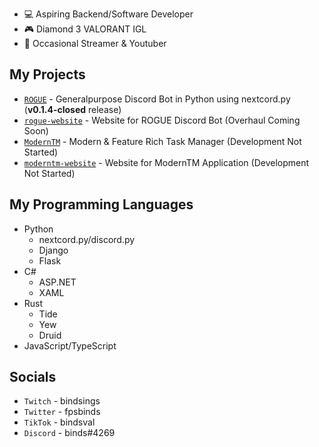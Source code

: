 - 💻 Aspiring Backend/Software Developer
- 🎮 Diamond 3 VALORANT IGL
- 🎥 Occasional Streamer & Youtuber

## My Projects
- [```ROGUE```](https://github.com/akabinds/ROGUE) - Generalpurpose Discord Bot in Python using nextcord.py (**v0.1.4-closed** release) 
- [```rogue-website```](https://github.com/akabinds/rogue-website) - Website for ROGUE Discord Bot (Overhaul Coming Soon)
- [```ModernTM```](https://github.com/akabinds/ModernTM) - Modern & Feature Rich Task Manager (Development Not Started)
- [```moderntm-website```](https://github.com/akabinds/moderntm-website) - Website for ModernTM Application (Development Not Started)

## My Programming Languages
- Python
  - nextcord.py/discord.py
  - Django
  - Flask
- C# 
  - ASP.NET
  - XAML
- Rust
  - Tide
  - Yew
  - Druid
- JavaScript/TypeScript

## Socials
- ```Twitch``` - bindsings
- ```Twitter``` - fpsbinds
- ```TikTok``` - bindsval
- ```Discord``` - binds#4269
